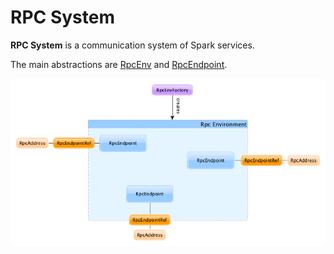 # RPC System

**RPC System** is a communication system of Spark services.

The main abstractions are [RpcEnv](RpcEnv.md) and [RpcEndpoint](RpcEndpoint.md).

![RpcEnvironment with RpcEndpoints and RpcEndpointRefs](../images/rpc/rpcenv-endpoints.png)
